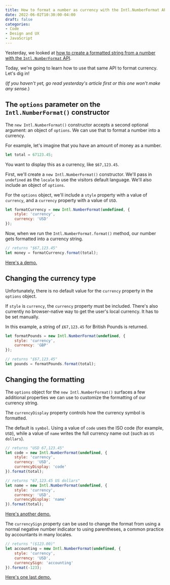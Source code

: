 ```yaml
---
title: How to format a number as currency with the Intl.NumberFormat API in vanilla JavaScript
date: 2022-06-02T10:30:00-04:00
draft: false
categories:
- Code
- Design and UX
- JavaScript
---
```


Yesterday, we looked at [how to create a formatted string from a number with the `Intl.NumberFormat` API](/how-to-create-a-formatted-string-from-a-number-with-the-intl.numberformat-api/). 

Today, we're going to learn how to use that same API to format currency. Let's dig in!

(_If you haven't yet, go read yesterday's article first or this one won't make any sense._)

## The `options` parameter on the `Intl.NumberFormat()` constructor

The `new Intl.NumberFormat()` constructor accepts a second optional argument: an object of `options`. We can use that to format a number into a currency.

For example, let's imagine that you have an amount of money as a number.

```js
let total = 67123.45;
```

You want to display this as a currency, like `$67,123.45`.

First, we'll create a `new Intl.NumberFormat()` constructor. We'll pass in `undefined` as the `locale` to use the visitors default language. We'll also include an object of `options`.

For the `options` object, we'll include a `style` property with a value of `currency`, and a `currency` property with a value of `USD`.

```js
let formatCurrency = new Intl.NumberFormat(undefined, {
	style: 'currency',
	currency: 'USD'
});
```

Now, when we run the `Intl.NumberFormat.format()` method, our number gets formatted into a currency string.

```js
// returns "$67,123.45"
let money = formatCurrency.format(total);
```

[Here's a demo.](https://codepen.io/cferdinandi/pen/MWQXwyG?editors=1111)

## Changing the currency type

Unfortunately, there is no default value for the `currency` property in the `options` object.

If `style` is `currency`, the `currency` property must be included. There's also currently no browser-native way to get the user's local currency. It has to be set manually.

In this example, a string of `£67,123.45` for British Pounds is returned.

```js
let formatPounds = new Intl.NumberFormat(undefined, {
	style: 'currency',
	currency: 'GBP'
});

// returns "£67,123.45"
let pounds = formatPounds.format(total);
```

## Changing the formatting

The `options` object for the `new Intl.NumberFormat()` surfaces a few additional properties we can use to customize the formatting of our currency string.

The `currencyDisplay` property controls how the currency symbol is formatted.

The default is `symbol`. Using a value of `code` uses the ISO code (for example, `USD`), while a value of `name` writes the full currency name out (such as `US dollars`).

```js
// returns "USD 67,123.45"
let code = new Intl.NumberFormat(undefined, {
	style: 'currency',
	currency: 'USD',
	currencyDisplay: 'code'
}).format(total);

// returns "67,123.45 US dollars"
let name = new Intl.NumberFormat(undefined, {
	style: 'currency',
	currency: 'USD',
	currencyDisplay: 'name'
}).format(total);
```

[Here's another demo.](https://codepen.io/cferdinandi/pen/ZErRGeM?editors=1111)

The `currencySign` property can be used to change the format from using a normal negative number indicator to using parentheses, a common practice by accountants in many locales.

```js
// returns "($123.00)"
let accounting = new Intl.NumberFormat(undefined, {
	style: 'currency',
	currency: 'USD',
	currencySign: 'accounting'
}).format(-123);
```

[Here's one last demo.](https://codepen.io/cferdinandi/pen/xxYzGrN?editors=1111)